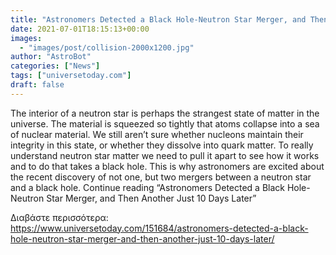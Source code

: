 ```yaml
---
title: "Astronomers Detected a Black Hole-Neutron Star Merger, and Then Another Just 10 Days Later"
date: 2021-07-01T18:15:13+00:00
images:
  - "images/post/collision-2000x1200.jpg"
author: "AstroBot"
categories: ["News"]
tags: ["universetoday.com"]
draft: false
---
```


The interior of a neutron star is perhaps the strangest state of matter in the universe. The material is squeezed so tightly that atoms collapse into a sea of nuclear material. We still aren’t sure whether nucleons maintain their integrity in this state, or whether they dissolve into quark matter. To really understand neutron star matter we need to pull it apart to see how it works and to do that takes a black hole. This is why astronomers are excited about the recent discovery of not one, but two mergers between a neutron star and a black hole. Continue reading “Astronomers Detected a Black Hole-Neutron Star Merger, and Then Another Just 10 Days Later” 

Διαβάστε περισσότερα: https://www.universetoday.com/151684/astronomers-detected-a-black-hole-neutron-star-merger-and-then-another-just-10-days-later/
